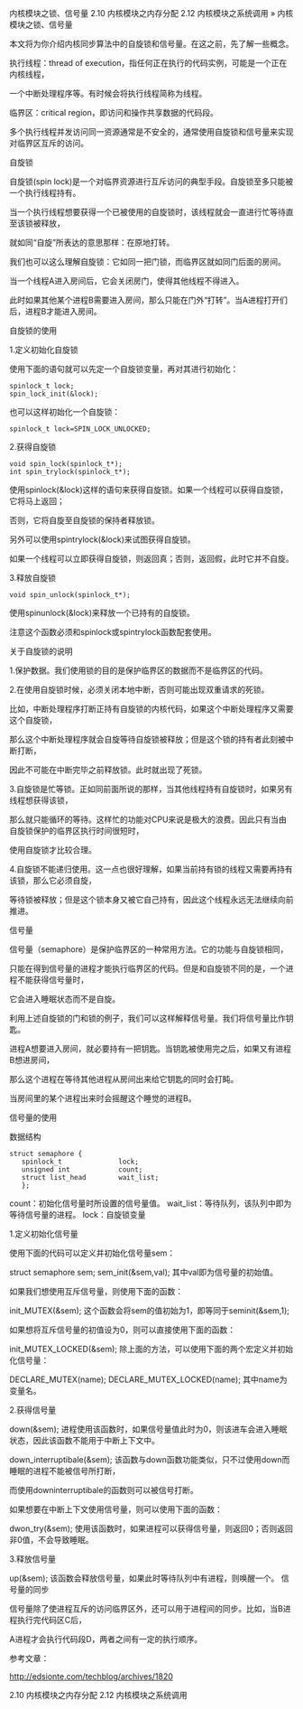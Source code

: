
内核模块之锁、信号量
2.10 内核模块之内存分配
2.12 内核模块之系统调用
»
内核模块之锁、信号量

本文将为你介绍内核同步算法中的自旋锁和信号量。在这之前，先了解一些概念。

执行线程：thread of execution，指任何正在执行的代码实例，可能是一个正在内核线程，

一个中断处理程序等。有时候会将执行线程简称为线程。

临界区：critical region，即访问和操作共享数据的代码段。

多个执行线程并发访问同一资源通常是不安全的，通常使用自旋锁和信号量来实现对临界区互斥的访问。

自旋锁

自旋锁(spin lock)是一个对临界资源进行互斥访问的典型手段。自旋锁至多只能被一个执行线程持有。

当一个执行线程想要获得一个已被使用的自旋锁时，该线程就会一直进行忙等待直至该锁被释放，

就如同“自旋”所表达的意思那样：在原地打转。

我们也可以这么理解自旋锁：它如同一把门锁，而临界区就如同门后面的房间。

当一个线程A进入房间后，它会关闭房门，使得其他线程不得进入。

此时如果其他某个进程B需要进入房间，那么只能在门外“打转”。当A进程打开们后，进程B才能进入房间。

自旋锁的使用

1.定义初始化自旋锁

使用下面的语句就可以先定一个自旋锁变量，再对其进行初始化：

	spinlock_t lock;
	spin_lock_init(&lock);
也可以这样初始化一个自旋锁：

	spinlock_t lock=SPIN_LOCK_UNLOCKED;
2.获得自旋锁

	void spin_lock(spinlock_t*);
	int spin_trylock(spinlock_t*);
使用spinlock(&lock)这样的语句来获得自旋锁。如果一个线程可以获得自旋锁，它将马上返回；

否则，它将自旋至自旋锁的保持者释放锁。

另外可以使用spintrylock(&lock)来试图获得自旋锁。

如果一个线程可以立即获得自旋锁，则返回真；否则，返回假，此时它并不自旋。

3.释放自旋锁

 	void spin_unlock(spinlock_t*);
使用spinunlock(&lock)来释放一个已持有的自旋锁。

注意这个函数必须和spinlock或spintrylock函数配套使用。

关于自旋锁的说明

1.保护数据。我们使用锁的目的是保护临界区的数据而不是临界区的代码。

2.在使用自旋锁时候，必须关闭本地中断，否则可能出现双重请求的死锁。

比如，中断处理程序打断正持有自旋锁的内核代码，如果这个中断处理程序又需要这个自旋锁，

那么这个中断处理程序就会自旋等待自旋锁被释放；但是这个锁的持有者此刻被中断打断，

因此不可能在中断完毕之前释放锁。此时就出现了死锁。

3.自旋锁是忙等锁。正如同前面所说的那样，当其他线程持有自旋锁时，如果另有线程想获得该锁，

那么就只能循环的等待。这样忙的功能对CPU来说是极大的浪费。因此只有当由自旋锁保护的临界区执行时间很短时，

使用自旋锁才比较合理。

4.自旋锁不能递归使用。这一点也很好理解，如果当前持有锁的线程又需要再持有该锁，那么它必须自旋，

等待锁被释放；但是这个锁本身又被它自己持有，因此这个线程永远无法继续向前推进。

信号量

信号量（semaphore）是保护临界区的一种常用方法。它的功能与自旋锁相同，

只能在得到信号量的进程才能执行临界区的代码。但是和自旋锁不同的是，一个进程不能获得信号量时，

它会进入睡眠状态而不是自旋。

利用上述自旋锁的门和锁的例子，我们可以这样解释信号量。我们将信号量比作钥匙。

进程A想要进入房间，就必要持有一把钥匙。当钥匙被使用完之后，如果又有进程B想进房间，

那么这个进程在等待其他进程从房间出来给它钥匙的同时会打盹。

当房间里的某个进程出来时会摇醒这个睡觉的进程B。

信号量的使用

数据结构

	struct semaphore {
       spinlock_t              lock;
       unsigned int            count;
       struct list_head        wait_list;
       };
count：初始化信号量时所设置的信号量值。 wait_list：等待队列，该队列中即为等待信号量的进程。 lock：自旋锁变量

1.定义初始化信号量

使用下面的代码可以定义并初始化信号量sem：

struct semaphore sem;
sem_init(&sem,val);
其中val即为信号量的初始值。

如果我们想使用互斥信号量，则使用下面的函数：

init_MUTEX(&sem);
这个函数会将sem的值初始为1，即等同于seminit(&sem,1);

如果想将互斥信号量的初值设为0，则可以直接使用下面的函数：

 init_MUTEX_LOCKED(&sem);
除上面的方法，可以使用下面的两个宏定义并初始化信号量：

DECLARE_MUTEX(name);
DECLARE_MUTEX_LOCKED(name);
其中name为变量名。

2.获得信号量

down(&sem);
进程使用该函数时，如果信号量值此时为0，则该进车会进入睡眠状态，因此该函数不能用于中断上下文中。

down_interruptibale(&sem);
该函数与down函数功能类似，只不过使用down而睡眠的进程不能被信号所打断，

而使用downinterruptibale的函数则可以被信号打断。

如果想要在中断上下文使用信号量，则可以使用下面的函数：

 dwon_try(&sem);
使用该函数时，如果进程可以获得信号量，则返回0；否则返回非0值，不会导致睡眠。

3.释放信号量

up(&sem);
该函数会释放信号量，如果此时等待队列中有进程，则唤醒一个。 信号量的同步

信号量除了使进程互斥的访问临界区外，还可以用于进程间的同步。比如，当B进程执行完代码区C后，

A进程才会执行代码段D，两者之间有一定的执行顺序。

参考文章：

http://edsionte.com/techblog/archives/1820

2.10 内核模块之内存分配
2.12 内核模块之系统调用